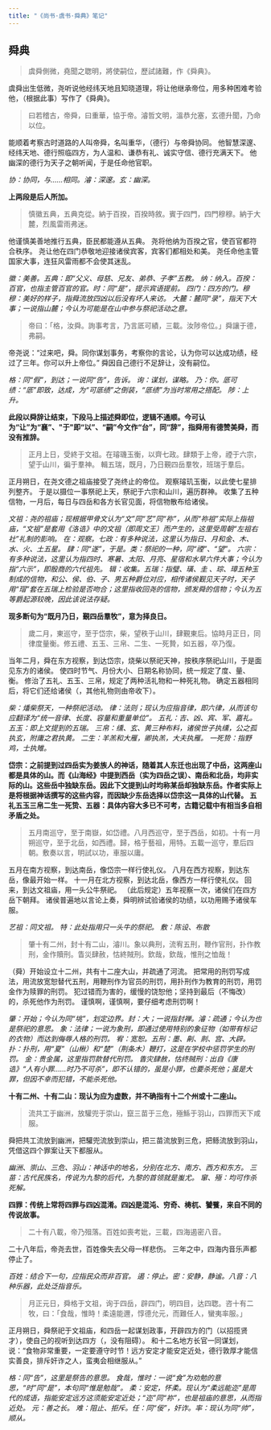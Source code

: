 ```yaml
---
title: "《尚书·虞书·舜典》笔记"
---
```


## 舜典

> 虞舜側微，堯聞之聦明，將使嗣位，歷試諸難，作《舜典》。

虞舜出生低微，尧听说他经纬天地且知晓道理，将让他继承帝位，用多种困难考验他，（根据此事）写作了《舜典》。

> 曰若稽古，帝舜，曰重華，協于帝。濬哲文明，溫恭允塞，玄德升聞，乃命以位。

能顺着考察古时道路的人叫帝舜，名叫重华，（德行）与帝舜协同。
他智慧深邃、经纬天地、德行照临四方，为人温和、谦恭有礼、诚实守信、德行充满天下。
他幽深的德行为天子之朝听闻，于是任命他官职。

*协：协同，与……相同。濬：深邃。玄：幽深。*

**上两段是后人所加。**

> 慎徽五典，五典克從。納于百揆，百揆時敘。賓于四門，四門穆穆。納于大麓，烈風雷雨弗迷。

他谨慎美善地推行五典，臣民都能遵从五典。
尧将他纳为百揆之官，使百官都符合秩序。
尧让他在四门恭敬地迎接诸侯宾客，宾客们都相处和美。
尧任命他主管国家大事，连狂风雷雨都不会使其迷乱。

*徽：美善。五典：即“父义、母慈、兄友、弟恭、子孝”五教。*
*纳：纳入。百揆：百官，也指主管百官的官。时：同“是”，提示宾语提前。*
*四门：四方的门。穆穆：美好的样子，指舜流放四凶以后没有坏人来访。*
*大麓：麓同“录”，指天下大事；一说指山麓；今认为可能是在山中参与祭祀活动之意。*

> 帝曰：「格，汝舜。詢事考言，乃言厎可績，三載。汝陟帝位。」舜讓于德，弗嗣。

帝尧说：“过来吧，舜。同你谋划事务，考察你的言论，认为你可以达成功绩，经过了三年。你可以升上帝位。”
舜因自己德行不足辞让，没有嗣位。

*格：同“假”，到达；一说同“告”，告诉。*
*询：谋划，谋略。*
*乃：你。厎可绩：“厎”即致，达成，为“可厎绩”之倒装，“厎绩”为当时常用之搭配。*
*陟：上升。*

**此段以舜辞让结束，下段马上描述舜即位，逻辑不通顺。今可认为“让”为“襄”、"于"即“以”、“嗣”今文作“台”，同“辞”，指舜用有德赞美舜，而没有推辞。**

> 正月上日，受終于文祖。在璿璣玉衡，以齊七政。肆類于上帝，禋于六宗，望于山川，徧于羣神。
> 輯五瑞，既月，乃日覲四岳羣牧，班瑞于羣后。

正月朔日，在尧文德之祖庙接受了尧终止的帝位。
观察璿玑玉衡，以此使七星排列整齐。
于是以摄位一事祭祀上天，祭祀于六宗和山川，遍历群神。
收集了五种信物，一月后，每日与四岳和各方长官见面，将信物散布给诸侯。

*文祖：尧的祖庙；现根据甲骨文认为“文”同“艺”同“祢”，从而“祢祖”实际上指祖庙，“文祖”是套用《洛诰》中的文祖（即周文王）而产生的，这里受周朝“左祖右社”礼制的影响。*
*在：观察。七政：有多种说法，这里认为指日、月和金、木、水、火、土五星。*
*肆：同“遂”，于是。类：祭祀的一种，同“禋”、“望”。*
*六宗：有多种说法，这里认为指四时、寒暑、太阳、月亮、星宿和水旱六件大事；今认为指“六示”，即殷商的六代祖先。*
*辑：收集。五瑞：指璧、璜、圭 、琮、璋五种玉制成的信物，和公、侯、伯、子、男五种爵位对应，相传诸侯觐见天子时，天子用“瑁”套在五瑞上检验是否吻合；这里指收回尧的信物，颁发舜的信物；今认为五等爵起源较晚，因此该说法存疑。*

**现多断句为“既月乃日，覲四岳羣牧”，意为择良日。**

> 歲二月，東巡守，至于岱宗，柴，望秩于山川，肆覲東后。協時月正日，同律度量衡。修五禮、五玉、三帛、二生、一死贄，如五器，卒乃復。

当年二月，舜在东方视察，到达岱宗，烧柴以祭祀天神，按秩序祭祀山川，于是面见东方的诸侯。
使四时节气、月份大小、日期名称协同，统一规定了度、量、衡。
修治了五礼、五玉、三帛，规定了两种活礼物和一种死礼物。
确定五器相同后，将它们还给诸侯（，其他礼物则由帝收下）。

*柴：燔柴祭天，一种祭祀活动。*
*律：法则；现认为应指音律，即六律，从而该句应翻译为“统一音律、长度、容量和重量单位”。*
*五礼：吉、凶、宾、军、嘉礼。*
*五玉：即上文提到的五瑞。*
*三帛：𫄸、玄、黄三种布料，诸侯世子执𫄸，公之孤执玄，附庸之君执黄。*
*二生：羊羔和大雁，卿执羔，大夫执雁。*
*一死贽：指野鸡，士执雉。*

**岱宗：之前提到过四岳实为姜族人的神话，随着其人东迁也出现了中岳，这两座山都是具体的山。而《山海经》中提到西岳（实为四岳之误）、南岳和北岳，均非实际的山。这些岳中独缺东岳。因此下文提到山时均称某岳却独缺东岳。作者实际上是将根据神话撰写的这些内容，而因缺少东岳选择以岱宗这一具体的山代替。**
**五礼五玉三帛二生一死贽、五器：具体内容大多已不可考，古籍记载中有相当多自相矛盾之处。**

> 五月南巡守，至于南嶽，如岱禮。八月西巡守，至于西岳，如初。十有一月朔巡守，至于北岳，如西禮。歸，格于藝祖，用特。五載一巡守，羣后四朝。敷奏以言，明試以功，車服以庸。

五月在南方视察，到达南岳，像岱宗一样行使礼仪。
八月在西方视察，到达东岳，像最开始一样。
十一月在北方视察，到达北岳，像西方一样行使礼仪。
回来，到达文祖庙，用一头公牛祭祀。
（此后规定）五年视察一次，诸侯们在四方岳下朝拜。
诸侯普遍地以言论上奏，舜明辨试验诸侯的功绩，以功用赐予诸侯车服。

*艺祖：同文祖。*
*特：此处指用只一头牛的祭祀。*
*敷：陈设、布散*

> 肇十有二州，封十有二山，濬川。象以典刑，流宥五刑，鞭作官刑，扑作教刑，金作贖刑。眚災肆赦，怙終賊刑。欽哉，欽哉，惟刑之恤哉！

（舜）开始设立十二州，共有十二座大山，并疏通了河流。
把常用的刑罚写成法，用流放宽恕替代五刑，用鞭刑作为官员的刑罚，用扑刑作为教育的刑罚，用罚金作为赎罪的刑罚。
犯过错而为害的，缓慢的饶恕他；坚持到最后（不悔改）的，杀死他作为刑罚。
谨慎啊，谨慎啊，要仔细考虑刑罚啊！

*肇：开始；今认为同“垗”，划定边界。封：大；一说指封禅。濬：疏通；今认为也是祭祀的意思。*
*象：法律；一说为象刑，即通过使用特别的象征物（如带有标记的衣物）而达到侮辱人格的刑罚。*
*宥：宽恕。五刑：墨、劓、剕、宫、大辟。*
*扑：扑刑，用“夏”（山楸）和“楚”（荆条木）鞭打，这是在学校中惩罚学生的刑罚。*
*金：贵金属，这里指罚款替代刑罚。*
*眚灾肆赦，怙终贼刑：出自《康诰》“人有小罪……时乃不可杀”，即不认错的，虽是小罪，也要杀死他；虽是大罪，但因不幸而犯错，不能杀死他。*

**十有二州、十有二山：现认为应为虚数，并不确指有十二个州或十二座山。**

> 流共工于幽洲，放驩兜于崇山，竄三苗于三危，殛鯀于羽山，四罪而天下咸服。

舜把共工流放到幽洲，把驩兜流放到崇山，把三苗流放到三危，把鲧流放到羽山，凭借这四个罪案让天下都服从。

*幽洲、崇山、三危、羽山：神话中的地名，分别在北方、南方、西方和东方。*
*三苗：古代民族名，传说为九黎的后代，九黎的首领就是蚩尤。*
*窜、殛：均可作杀死解。*

**四罪：传统上常将四罪与四凶混淆。四凶是混沌、穷奇、梼杌、饕餮，来自不同的传说故事。**

> 二十有八載，帝乃殂落。百姓如喪考妣，三載，四海遏密八音。

二十八年后，帝尧去世，百姓像失去父母一样悲伤。
三年之中，四海内音乐声都停止了。

*百姓：结合下一句，应指民众而非百官。*
*遏：停止。密：安静，静谧。八音：八种乐器，此处泛指音乐。*

> 月正元日，舜格于文祖，询于四岳，辟四门，明四目，达四聦。咨十有二牧，曰：「食哉，惟時！柔遠能邇，惇德允元，而難任人，蠻夷率服。」

正月朔日，舜祭祀于文祖庙，和四岳一起谋划政事，开辟四方的门（以招揽贤才），使自己的视听到达四方（，没有阻碍）。
和十二名地方长官一同谋划，说：“食物非常重要，一定要遵守时节！远方安定才能安定近处，德行敦厚才能信实善良，排斥奸诈之人，蛮夷会相继服从。”

*格：同“告”，这里是祭告的意思。*
*食哉，惟时：一说“食”为劝勉的意思，“时”同“是”，本句同“惟是勉哉”。*
*柔：安定，怀柔。现认为“柔远能迩”是周代的成语，指能安定远方这须能安定近处；“迩”同“祢”，也是祖庙的意思，从而指近处。*
*元：善之长。*
*难：阻止、拒斥。任：同“佞”，奸诈。率：现认为同“帅”，顺从。*
